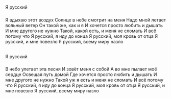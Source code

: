 # 
Я русский 
### 
Я вдыхаю этот воздух
Солнце в небе смотрит на меня
Надо мной летает вольный ветер
Он такой же, как и я
И хочется просто любить и дышать
И мне другого не нужно
Такой, какой есть, и меня не сломать
И всё потому что
Я русский, я иду до конца
Я русский, моя кровь от отца
Я русский, и мне повезло
Я русский, всему миру назло
##
Я русский 
###
В небо улетает эта песня
И зовёт меня с собой
А во мне пылает моё сердце
Освещая путь домой
Где хочется просто любить и дышать
И мне другого не нужно
Такой уж я есть и меня не сломать
И всё потому что
Я русский, я иду до конца
Я русский, моя кровь от отца
Я русский, и мне повезло
Я русский, всему миру назло
